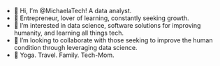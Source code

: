 - 👋 Hi, I’m @MichaelaTech! A data analyst.
- 💃 Entrepreneur, lover of learning, constantly seeking growth.
- 👀 I’m interested in data science, software solutions for improving humanity, and learning all things tech.
- 💞️ I’m looking to collaborate with those seeking to improve the human condition through leveraging data science.
- 🌴 Yoga. Travel. Family. Tech-Mom.
